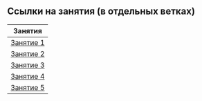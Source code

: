 ## Ссылки на занятия (в отдельных ветках)

|                              Занятия                               |
| :----------------------------------------------------------------: |
| [Занятие 1](https://github.com/josserden/blended-38/tree/lesson-1) |
| [Занятие 2](https://github.com/josserden/blended-38/tree/lesson-2) |
|                           [Занятие 3]()                            |
|                           [Занятие 4]()                            |
|                           [Занятие 5]()                            |
